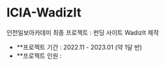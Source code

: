 # ICIA-WadizIt
인천일보아카데미 최종 프로젝트 : 펀딩 사이트 WadizIt 제작

- **프로젝트 기간 : 2022.11 - 2023.01 (약 1달 반)
- **프로젝트 인원 : 

